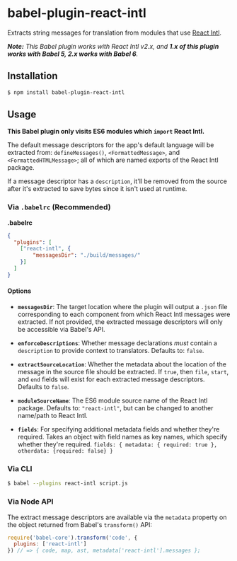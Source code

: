 # babel-plugin-react-intl

Extracts string messages for translation from modules that use [React Intl][].

_**Note:** This Babel plugin works with React Intl v2.x, and **1.x of this plugin works with Babel 5, 2.x works with Babel 6**._

## Installation

```sh
$ npm install babel-plugin-react-intl
```

## Usage

**This Babel plugin only visits ES6 modules which `import` React Intl.**

The default message descriptors for the app's default language will be extracted from: `defineMessages()`, `<FormattedMessage>`, and `<FormattedHTMLMessage>`; all of which are named exports of the React Intl package.

If a message descriptor has a `description`, it'll be removed from the source after it's extracted to save bytes since it isn't used at runtime.

### Via `.babelrc` (Recommended)

**.babelrc**

```json
{
  "plugins": [
    ["react-intl", {
        "messagesDir": "./build/messages/"
    }]
  ]
}
```

#### Options

- **`messagesDir`**: The target location where the plugin will output a `.json` file corresponding to each component from which React Intl messages were extracted. If not provided, the extracted message descriptors will only be accessible via Babel's API.

- **`enforceDescriptions`**: Whether message declarations _must_ contain a `description` to provide context to translators. Defaults to: `false`.

- **`extractSourceLocation`**: Whether the metadata about the location of the message in the source file should be extracted. If `true`, then `file`, `start`, and `end` fields will exist for each extracted message descriptors. Defaults to `false`.

- **`moduleSourceName`**: The ES6 module source name of the React Intl package. Defaults to: `"react-intl"`, but can be changed to another name/path to React Intl.

- **`fields`**: For specifying additional metadata fields and whether they're required. Takes an object with field names as key names, which specify whether they're required. `fields: { metadata: { required: true }, otherdata: {required: false} }`

### Via CLI

```sh
$ babel --plugins react-intl script.js
```

### Via Node API

The extract message descriptors are available via the `metadata` property on the object returned from Babel's `transform()` API:

```javascript
require('babel-core').transform('code', {
  plugins: ['react-intl']
}) // => { code, map, ast, metadata['react-intl'].messages };
```


[React Intl]: http://formatjs.io/react/
